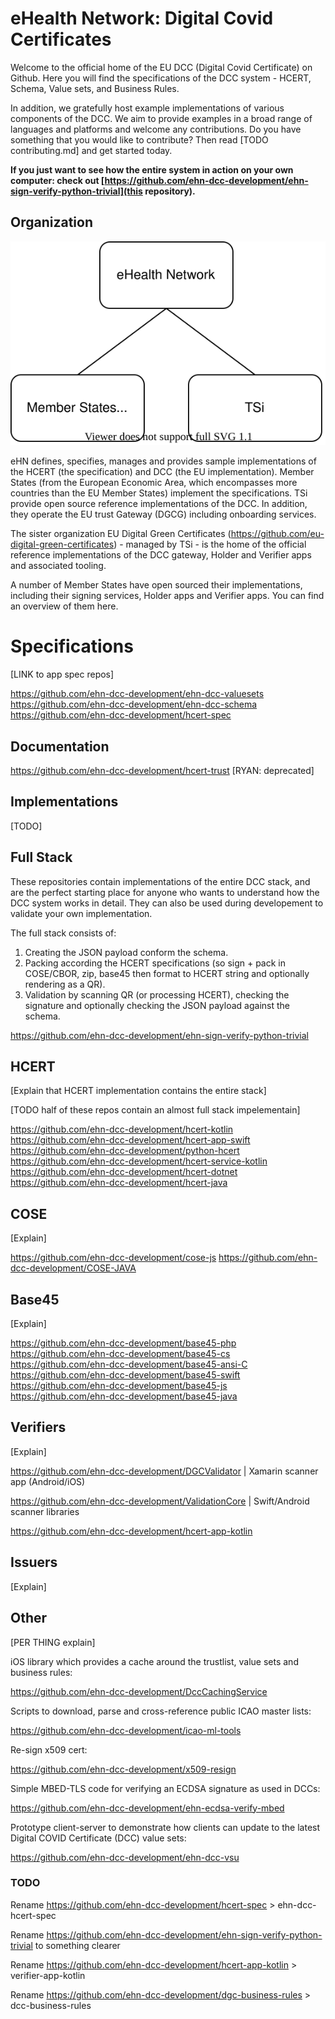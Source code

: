 # eHealth Network: Digital Covid Certificates

Welcome to the official home of the EU DCC (Digital Covid Certificate) on Github. Here you will find the specifications of the DCC system - HCERT, Schema, Value sets, and Business Rules.

In addition, we gratefully host example implementations of various components of the DCC. We aim to provide examples in a broad range of languages and platforms and welcome any contributions. Do you have something that you would like to contribute? Then read [TODO contributing.md] and get started today.

**If you just want to see how the entire system in action on your own computer: check out [https://github.com/ehn-dcc-development/ehn-sign-verify-python-trivial](this repository).**


## Organization

![Relation between ](img/eHN-organisation.svg)

eHN defines, specifies, manages and provides sample implementations of the HCERT (the specification) and DCC (the EU implementation).
Member States (from the European Economic Area, which encompasses more countries than the EU Member States) implement the specifications.
TSi provide open source reference implementations of the DCC.
In addition, they operate the EU trust Gateway (DGCG) including onboarding services.

The sister organization EU Digital Green Certificates (https://github.com/eu-digital-green-certificates) - managed by TSi - is the home of the official reference implementations of the DCC gateway, Holder and Verifier apps and associated tooling.

A number of Member States have open sourced their implementations, including their signing services, Holder apps and Verifier apps. You can find an overview of them here.

# Specifications

[LINK to app spec repos]

https://github.com/ehn-dcc-development/ehn-dcc-valuesets
https://github.com/ehn-dcc-development/ehn-dcc-schema
https://github.com/ehn-dcc-development/hcert-spec

## Documentation

https://github.com/ehn-dcc-development/hcert-trust [RYAN: deprecated]

## Implementations

[TODO]

## Full Stack

These repositories contain implementations of the entire DCC stack, and are the perfect starting place for anyone who wants to understand how the DCC system works in detail.
They can also be used during developement to validate your own implementation.

The full stack consists of:

1. Creating the JSON payload conform the schema.
2. Packing according the HCERT specifications (so sign + pack in COSE/CBOR, zip, base45 then format to HCERT string and optionally rendering as a QR).
3. Validation by scanning QR (or processing HCERT), checking the signature and optionally checking the JSON payload against the schema.

https://github.com/ehn-dcc-development/ehn-sign-verify-python-trivial


## HCERT

[Explain that HCERT implementation contains the entire stack]

[TODO half of these repos contain an almost full stack impelementain]

https://github.com/ehn-dcc-development/hcert-kotlin
https://github.com/ehn-dcc-development/hcert-app-swift
https://github.com/ehn-dcc-development/python-hcert
https://github.com/ehn-dcc-development/hcert-service-kotlin
https://github.com/ehn-dcc-development/hcert-dotnet
https://github.com/ehn-dcc-development/hcert-java

## COSE

[Explain]

https://github.com/ehn-dcc-development/cose-js
https://github.com/ehn-dcc-development/COSE-JAVA


## Base45

[Explain]

https://github.com/ehn-dcc-development/base45-php
https://github.com/ehn-dcc-development/base45-cs
https://github.com/ehn-dcc-development/base45-ansi-C
https://github.com/ehn-dcc-development/base45-swift
https://github.com/ehn-dcc-development/base45-js
https://github.com/ehn-dcc-development/base45-java


## Verifiers

[Explain]

https://github.com/ehn-dcc-development/DGCValidator | Xamarin scanner app (Android/iOS)

https://github.com/ehn-dcc-development/ValidationCore | Swift/Android scanner libraries

https://github.com/ehn-dcc-development/hcert-app-kotlin


## Issuers

[Explain]

## Other

[PER THING explain]

iOS library which provides a cache around the trustlist, value sets and business rules:

https://github.com/ehn-dcc-development/DccCachingService

Scripts to download, parse and cross-reference public ICAO master lists:

https://github.com/ehn-dcc-development/icao-ml-tools

Re-sign x509 cert:

https://github.com/ehn-dcc-development/x509-resign

Simple MBED-TLS code for verifying an ECDSA signature as used in DCCs:

https://github.com/ehn-dcc-development/ehn-ecdsa-verify-mbed

Prototype client-server to demonstrate how clients can update to the latest Digital COVID Certificate (DCC) value sets:

https://github.com/ehn-dcc-development/ehn-dcc-vsu


### TODO

Rename https://github.com/ehn-dcc-development/hcert-spec > ehn-dcc-hcert-spec

Rename https://github.com/ehn-dcc-development/ehn-sign-verify-python-trivial to something clearer

Rename https://github.com/ehn-dcc-development/hcert-app-kotlin > verifier-app-kotlin

Rename https://github.com/ehn-dcc-development/dgc-business-rules > dcc-business-rules

